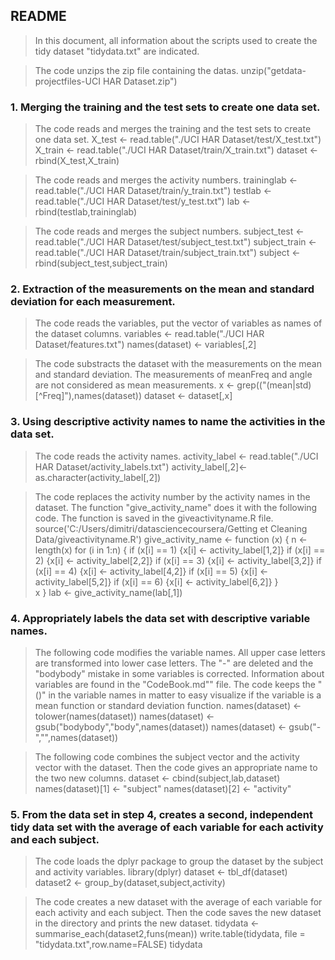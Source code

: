 ## README

>In this document, all information about the scripts used to create the tidy dataset "tidydata.txt" are indicated.

>The code unzips the zip file containing the datas.
>     unzip("getdata-projectfiles-UCI HAR Dataset.zip")

### 1. Merging the training and the test sets to create one data set.
>The code reads and merges the training and the test sets to create one data set.
>     X_test <- read.table("./UCI HAR Dataset/test/X_test.txt")
>     X_train <- read.table("./UCI HAR Dataset/train/X_train.txt")
>     dataset <- rbind(X_test,X_train)

>The code reads and merges the activity numbers.
>     traininglab <- read.table("./UCI HAR Dataset/train/y_train.txt")
>     testlab <- read.table("./UCI HAR Dataset/test/y_test.txt")
>     lab <- rbind(testlab,traininglab)

>The code reads and merges the subject numbers.
>     subject_test <- read.table("./UCI HAR Dataset/test/subject_test.txt")
>     subject_train <- read.table("./UCI HAR Dataset/train/subject_train.txt")
>     subject <- rbind(subject_test,subject_train)

### 2. Extraction of the measurements on the mean and standard deviation for each measurement. 
>The code reads the variables, put the vector of variables as names of the dataset columns.
>     variables <- read.table("./UCI HAR Dataset/features.txt")
>     names(dataset) <- variables[,2]

>The code substracts the dataset with the measurements on the mean and standard deviation. The measurements of meanFreq and angle are not considered as mean measurements.
>     x <- grep(("(mean|std)[^Freq]"),names(dataset))
>     dataset <- dataset[,x]

### 3. Using descriptive activity names to name the activities in the data set.
>The code reads the activity names.
>     activity_label <- read.table("./UCI HAR Dataset/activity_labels.txt")
>     activity_label[,2]<- as.character(activity_label[,2])

>The code replaces the activity number by the activity names in the dataset. The function "give_activity_name" does it with the following code. The function is saved in the giveactivityname.R file. 
>     source('C:/Users/dimitri/datasciencecoursera/Getting et Cleaning Data/giveactivityname.R')
>           give_activity_name <- function (x) {
>                 n <- length(x)
>                 for (i in 1:n) { 
>                       if (x[i] == 1) {x[i] <- activity_label[1,2]}
>                       if (x[i] == 2) {x[i] <- activity_label[2,2]}
>                       if (x[i] == 3) {x[i] <- activity_label[3,2]}
>                       if (x[i] == 4) {x[i] <- activity_label[4,2]}
>                       if (x[i] == 5) {x[i] <- activity_label[5,2]}
>                       if (x[i] == 6) {x[i] <- activity_label[6,2]}
>                 }  
>           x
>           }
>     lab <- give_activity_name(lab[,1])

### 4. Appropriately labels the data set with descriptive variable names.
>The following code modifies the variable names. All upper case letters are transformed into lower case letters. The "-" are deleted and the "bodybody" mistake in some variables is corrected. Information about variables are found in the "CodeBook.md"" file. The code keeps the "()" in the variable names in matter to easy visualize if the variable is a mean function or standard deviation function.
>     names(dataset) <- tolower(names(dataset))
>     names(dataset) <- gsub("bodybody","body",names(dataset))
>     names(dataset) <- gsub("-","",names(dataset))

>The following code combines the subject vector and the activity vector with the dataset. Then the code gives an appropriate name to the two new columns.
>     dataset <- cbind(subject,lab,dataset)
>     names(dataset)[1] <- "subject"
>     names(dataset)[2] <- "activity"

### 5. From the data set in step 4, creates a second, independent tidy data set with the average of each variable for each activity and each subject.
>The code loads the dplyr package to group the dataset by the subject and activity variables. 
>     library(dplyr)
>     dataset <- tbl_df(dataset)
>     dataset2 <- group_by(dataset,subject,activity)

>The code creates a new dataset with the average of each variable for each activity and each subject. Then the code saves the new dataset in the directory and prints the new dataset.
>     tidydata <- summarise_each(dataset2,funs(mean))
>     write.table(tidydata, file = "tidydata.txt",row.name=FALSE)
>     tidydata